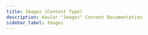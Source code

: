 ```yaml
---
title: Images (Content Type)
description: Hauler "Images" Content Documentation
sidebar_label: Images
---
```




```yaml

```

```yaml

```

```yaml

```
